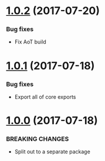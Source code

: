 <a name="1.0.2"></a>
# [1.0.2](https://github.com/isaacplmann/ngx-tour) (2017-07-20)


### Bug fixes

* Fix AoT build


<a name="1.0.1"></a>
# [1.0.1](https://github.com/isaacplmann/ngx-tour) (2017-07-18)


### Bug fixes

* Export all of core exports


<a name="1.0.0"></a>
# [1.0.0](https://github.com/isaacplmann/ngx-tour) (2017-07-18)


### BREAKING CHANGES

* Split out to a separate package


